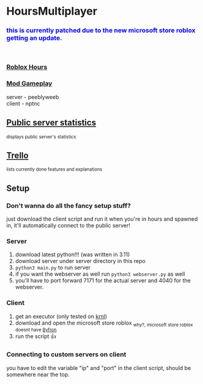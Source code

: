 # HoursMultiplayer
### <span style="color:blue">this is currently patched due to the new microsoft store roblox getting an update</span>.
<br />

### [Roblox Hours](https://www.roblox.com/games/5732973455/HOURS)
### [Mod Gameplay](https://www.youtube.com/watch?v=IsCv-xNTXe4)

server - peeblyweeb  
client - nptnc

## [Public server statistics](http://salamithecat.com:4040)
<sub>displays public server's statistics</sub>

## [Trello](https://trello.com/b/e1gvvbzK/hours-multiplayer-script)  
<sub>lists currently done features and explanations</sub>

## Setup

### Don't wanna do all the fancy setup stuff?
just download the client script and run it when you're in hours and spawned in, it'll automatically connect to the public server!

### Server
1. download latest python!!! (was written in 3.11)
2. download server under server directory in this repo
3. `python3 main.py` to run server
4. if you want the webserver as well run `python3 webserver.py` as well
5. you'll have to port forward 7171 for the actual server and 4040 for the webserver.

### Client
1. get an executor (only tested on [krnl](https://krnl.place))
2. download and open the microsoft store roblox <sub>why?, microsoft store roblox doesnt have [Byfron](https://devforum.roblox.com/t/welcoming-byfron-to-roblox/2018233)</sub>
3. run the script 👍

### Connecting to custom servers on client
you have to edit the variable "ip" and "port" in the client script, should be somewhere near the top.
